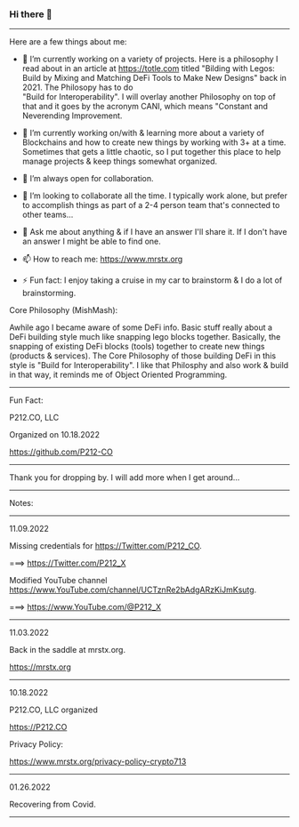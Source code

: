 ### Hi there 👋 
-------------

 Here are a few things about me:

- 🔭 I’m currently working on a variety of projects.  Here is a philosophy I read about in an article at https://totle.com titled 
      "Bilding with Legos: Build by Mixing and Matching DeFi Tools to Make New Designs" back in 2021. The Philosopy has to do   
      "Build for Interoperability".  I will overlay another Philosophy on top of that and it goes by the acronym CANI, which means 
      "Constant and Neverending Improvement.
      
- 🌱 I’m currently working on/with & learning more about a variety of Blockchains and how to         create new things by working with 3+ at a time.  Sometimes that gets a little chaotic, so       I put together this place to help manage projects & keep things somewhat organized.


     
- 👯 I’m always open for collaboration.

- 🤔 I’m looking to collaborate all the time.  I typically work alone, 
      but prefer to accomplish things as part of a 2-4 person team that's connected to other teams...

- 💬 Ask me about anything & if I have an answer I'll share it.  If I don't have an answer I might be able to find one.

- 📫 How to reach me:  https://www.mrstx.org 

- ⚡ Fun fact: I enjoy taking a cruise in my car to brainstorm & I do a lot of brainstorming.

Core Philosophy (MishMash):

Awhile ago I became aware of some DeFi info.  Basic stuff really about a DeFi building style much like snapping lego blocks together.  Basically, the snapping of existing DeFi blocks (tools) together to create new things (products & services).  The Core Philosophy of those building DeFi in this style is "Build for Interoperability".  I like that Philosphy and also work & build in that way, it reminds me of Object Oriented Programming.

---

Fun Fact:

P212.CO, LLC

Organized on 10.18.2022

https://github.com/P212-CO

---

Thank you for dropping by.
I will add more when I get around...

---

Notes:

---

11.09.2022

Missing credentials for https://Twitter.com/P212_CO.

===> https://Twitter.com/P212_X

Modified YouTube channel https://www.YouTube.com/channel/UCTznRe2bAdgARzKiJmKsutg.

===> https://www.YouTube.com/@P212_X

---

11.03.2022

Back in the saddle at mrstx.org.

https://mrstx.org

---

10.18.2022

P212.CO, LLC organized

https://P212.CO

Privacy Policy: 

https://www.mrstx.org/privacy-policy-crypto713

---

01.26.2022

Recovering from Covid.

---

